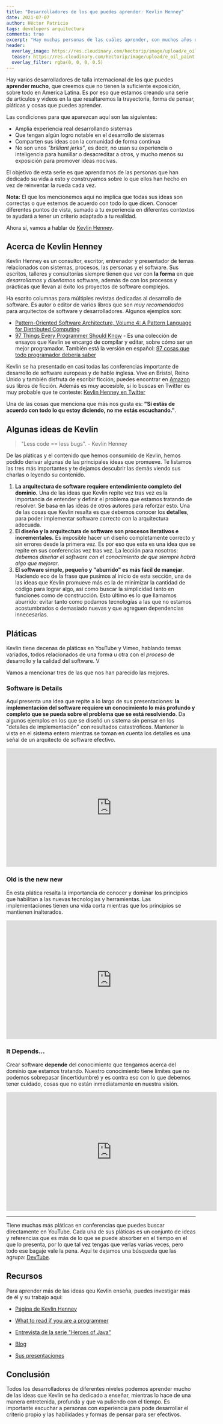 ```yaml
---
title: "Desarrolladores de los que puedes aprender: Kevlin Henney"
date: 2021-07-07
author: Héctor Patricio
tags: developers arquitectura
comments: true
excerpt: "Hay muchas personas de las cuáles aprender, con muchos años de experiencia más allá de Robert Martín. En esta serie de artículos vamos a resaltar el trabajo y las ideas de varios desarrolladores y consultores con gran experiencia. Empecemos con Kevlin Henney."
header:
  overlay_image: https://res.cloudinary.com/hectorip/image/upload/e_oil_paint:12/v1625199907/DevTernity-2016-Kevlin-Henney-Seven-Ineffective-Coding-Habits-of-Many-Programmers-Video-Speech_jrjhg8.jpg
  teaser: https://res.cloudinary.com/hectorip/image/upload/e_oil_paint:12/v1625199907/DevTernity-2016-Kevlin-Henney-Seven-Ineffective-Coding-Habits-of-Many-Programmers-Video-Speech_jrjhg8.jpg
  overlay_filter: rgba(0, 0, 0, 0.5)
---
```


Hay varios desarrolladores de talla internacional de los que puedes **aprender mucho**, que creemos que no tienen la suficiente exposición, sobre todo en America Latina. Es por eso que estamos creando una serie de artículos y videos en la que resaltaremos la trayectoria, forma de pensar, pláticas y cosas que puedes aprender.

Las condiciones para que aparezcan aquí son las siguientes:

- Amplia experiencia real desarrollando sistemas
- Que tengan algún logro notable en el desarrollo de sistemas
- Comparten sus ideas con la comunidad de forma continua
- No son unos _"brilliant jerks"_, es decir, no usan su experiencia o inteligencia para humillar o desacreditar a otros, y mucho menos su exposición para promover ideas nocivas.

El objetivo de esta serie es que aprendamos de las personas que han dedicado su vida a esto y construyamos sobre lo que ellos han hecho en vez de reinventar la rueda cada vez.

**Nota:** El que los mencionemos aquí no implica que todas sus ideas son correctas o que estemos de acuerdo con todo lo que dicen. Conocer diferentes puntos de vista, sumado a tu experiencia en diferentes contextos te ayudará a tener un criterio adaptado a tu realidad.

Ahora sí, vamos a hablar de [Kevlin Henney](https://blog.eisele.net/2013/07/the-heroes-of-java-kevlin-henney.html).

## Acerca de Kevlin Henney

Kevlin Henney es un consultor, escritor, entrenador y presentador de temas relacionados con sistemas, procesos, las personas y el software. Sus escritos, talleres y consultorías siempre tienen que ver con **la forma** en que _desarrollamos_ y _diseñamos_ software, además de con los procesos y prácticas que llevan al éxito los proyectos de software complejos.

Ha escrito columnas para múltiples revistas dedicadas al desarrollo de software. Es autor o editor de varios libros que son _muy recomendados_ para arquitectos de software y desarrolladores. Algunos ejemplos son:

- [Pattern-Oriented Software Architecture, Volume 4: A Pattern Language for Distributed Computing](https://www.amazon.com.mx/Pattern-Oriented-Software-Architecture-Distributed-Computing/dp/0470059028)
- [97 Things Every Programmer Should Know](https://www.oreilly.com/library/view/97-things-every/9780596809515/) - Es una colección de ensayos que Kevlin se encargó de compilar y editar, sobre cómo ser un mejor programador. También está la versión en español: [97 cosas que todo programador debería saber](http://97cosas.com/programador/)

Kevlin se ha presentado en casi todas las conferencias importante de desarrollo de software europeas y de hable inglesa. Vive en Bristol, Reino Unido y también disfruta de escribir ficción, puedes encontrar en [Amazon](https://www.amazon.com/Kevlin-Henney/e/B0716N93KR%3Fref=dbs_a_mng_rwt_scns_share) sus libros de ficción. Además es muy accesible, si lo buscas en Twitter es muy probable que te conteste: [Kevlin Henney en Twitter](https://twitter.com/KevlinHenney)

Una de las cosas que menciona que más nos gusta es: **"Si estás de acuerdo con todo lo qu estoy diciendo, no me estás escuchando."**.

## Algunas ideas de Kevlin

> "Less code == less bugs". - Kevlin Henney

De las pláticas y el contenido que hemos consumido de Kevlin, hemos podido derivar algunas de las principales ideas que promueve. Te listamos las tres más importantes y te dejamos descubrir las demás viendo sus charlas o leyendo su contenido.

1. **La arquitectura de software requiere entendimiento completo del dominio.** Una de las ideas que Kevlin repite vez tras vez es la importancia de entender y definir el problema que estamos tratando de resolver. Se basa en las ideas de otros autores para reforzar esto. Una de las cosas que Kevlin resalta es que debemos conocer los **detalles**, para poder implementar software correcto con la arquitectura adecuada.
2. **El diseño y la arquitectura de software son procesos iterativos e incrementales.** Es imposible hacer un diseño completamente correcto y sin errores desde la primera vez. Es por eso que esta es una idea que se repite en sus conferencias vez tras vez. La lección para nosotros: _debemos diseñar el software con el conocimiento de que siempre habrá algo que mejorar_.
3. **El software simple, pequeño y "aburrido" es más fácil de manejar**. Haciendo eco de la frase que pusimos al inicio de esta sección, una de las ideas que Kevlin promueve más es la de minimizar la cantidad de código para lograr algo, así como buscar la simplicidad tanto en funciones como de construcción. Esto último es lo que llamamos aburrido: evitar tanto como podamos tecnologías a las que no estamos acostumbrados o demasiado nuevas y que agreguen dependencias innecesarias.

## Pláticas

Kevlin tiene decenas de pláticas en YouTube y Vimeo, hablando temas variados, todos relacionados de una forma u otra con el _proceso_ de desarrollo y la calidad del software. V

Vamos a mencionar tres de las que nos han parecido las mejores.

### Software is Details

Aquí presenta una idea que repite a lo largo de sus presentaciones: **la implementación del software requiere un conocimiento lo más profundo y completo que se pueda sobre el problema que se está resolviendo**. Da algunos ejemplos en los que se diseñó un sistema sin pensar en los "detalles de implementación" con resultados catastróficos. Mantener la vista en el sistema entero mientras se toman en cuenta los detalles es una señal de un arquitecto de software efectivo.

<iframe width="560" height="315" src="https://www.youtube.com/embed/kX0prJklhUE" title="YouTube video player" frameborder="0" allow="accelerometer; autoplay; clipboard-write; encrypted-media; gyroscope; picture-in-picture" allowfullscreen></iframe>

### Old is the new new

En esta plática resalta la importancia de conocer y dominar los principios que habilitan a las nuevas tecnologías y herramientas. Las implementaciones tienen una vida corta mientras que los principios se mantienen inalterados.

<iframe width="560" height="315" src="https://www.youtube.com/embed/AbgsfeGvg3E" title="YouTube video player" frameborder="0" allow="accelerometer; autoplay; clipboard-write; encrypted-media; gyroscope; picture-in-picture" allowfullscreen></iframe>

### It Depends...

Crear software **depende** del conocimiento que tengamos acerca del dominio que estamos tratando. Nuestro conocimiento tiene límites que no podemos sobrepasar (incertidumbre) y es contra eso con lo que debemos tener cuidado, cosas que no están inmediatamente en nuestra visión.

<iframe width="560" height="315" src="https://www.youtube.com/embed/rNSVZs66o48" title="YouTube video player" frameborder="0" allow="accelerometer; autoplay; clipboard-write; encrypted-media; gyroscope; picture-in-picture" allowfullscreen></iframe>

---

Tiene muchas más pláticas en conferencias que puedes buscar directamente en YouTube. Cada una de sus pláticas es un conjunto de ideas y referencias que es más de lo que se puede absorber en el tiempo en el que lo presenta, por lo que tal vez tengas que verlas varias veces, pero todo ese bagaje vale la pena. Aquí te dejamos una búsqueda que las agrupa: [DevTube](https://dev.tube/@kevlinhenney).

## Recursos

Para aprender más de las ideas qeu Kevlin enseña, puedes investigar más de él y su trabajo aquí:

- [Página de Kevlin Henney](https://about.me/kevlin)

- [What to read if you are a programmer](https://blog.itkonekt.com/2021/01/21/kevlin-henney-on-the-topic-of-what-to-read-if-youre-a-programmer/)

- [Entrevista de la serie "Heroes of Java"](https://blog.eisele.net/2013/07/the-heroes-of-java-kevlin-henney.html)

- [Blog](https://kevlinhenney.medium.com/)

- [Sus presentaciones](https://www.slideshare.net/Kevlin/presentations)

## Conclusión

Todos los desarrolladores de diferentes niveles podemos aprender mucho de las ideas que Kevlin se ha dedicado a enseñar, mientras lo hace de una manera entretenida, profunda y que va puliendo con el tiempo. Es importante escuchar a personas con experiencia para pode desarrollar el criterio propio y las habilidades y formas de pensar para ser efectivos.

